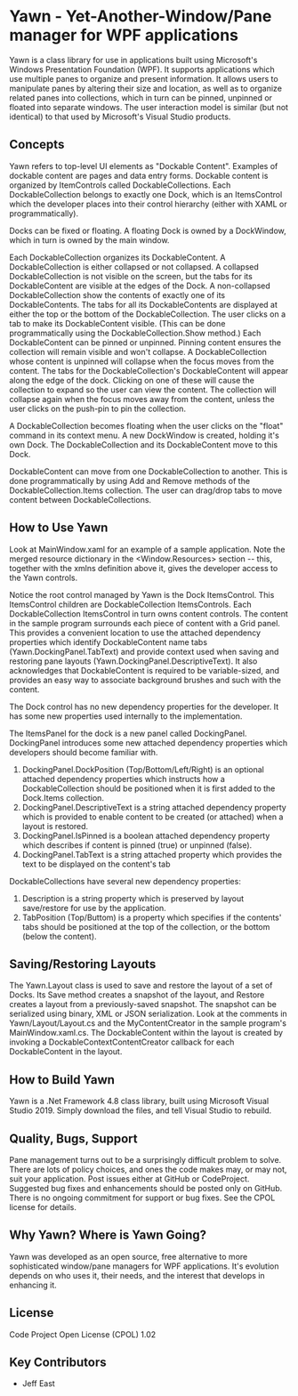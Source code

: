 # Yawn - Yet-Another-Window/Pane manager for WPF applications

Yawn is a class library for use in applications built using Microsoft's Windows Presentation Foundation (WPF). It supports applications which use multiple panes to organize and present information. It allows users to manipulate panes by altering their size and
location, as well as to organize related panes into collections, which in turn can be pinned, unpinned or floated into separate windows. The user interaction model is similar
(but not identical) to that used by Microsoft's Visual Studio products.

## Concepts

Yawn refers to top-level UI elements as "Dockable Content". Examples of dockable content are pages and data entry forms. Dockable content is organized by ItemControls
called DockableCollections. Each DockableCollection belongs to exactly one Dock, which is an ItemsControl which the developer places into their control hierarchy (either with XAML or 
programmatically). 

Docks can be fixed or floating. A floating Dock is owned by a DockWindow, which in turn is owned by the main window. 

Each DockableCollection organizes its DockableContent.  A DockableCollection is either collapsed or not collapsed. A collapsed DockableCollection is not visible on the screen, but the tabs for its
DockableContent are visible at the edges of the Dock. A non-collapsed DockableCollection show the contents of exactly one of its DockableContents. The tabs for all its DockableContents are displayed at either the top
or the bottom of the DockableCollection. The user clicks
on a tab to make its DockableContent visible. (This can be done programmatically using the DockableCollection.Show method.) Each DockableContent can be pinned or unpinned. Pinning content ensures the collection 
will remain visible and won't collapse. A DockableCollection whose content is unpinned will collapse when the focus moves from the content. The tabs for the DockableCollection's DockableContent
will appear along the edge of the dock. Clicking on one of these will cause the collection to expand so the user can view the content. The collection will
collapse again when the focus moves away from the content, unless the user clicks on the push-pin to pin the collection. 

A DockableCollection becomes floating when the user clicks on the "float" command in its context menu. A new DockWindow is created, holding it's own Dock. The DockableCollection
and its DockableContent move to this Dock. 

DockableContent can move from one DockableCollection to another. This is done programmatically by using Add and Remove methods of the DockableCollection.Items collection. The user can drag/drop 
tabs to move content between DockableCollections.

## How to Use Yawn

Look at MainWindow.xaml for an example of a sample application. Note the merged resource dictionary in the <Window.Resources> section -- this, together with the xmlns definition
above it, gives the developer access to the Yawn controls. 

Notice the root control managed by Yawn is the Dock ItemsControl. This ItemsControl children are DockableCollection ItemsControls. Each DockableCollection ItemsControl in turn owns content
controls. The content in the sample program surrounds each piece of content with a Grid panel. This provides a convenient location to use the attached dependency properties
which identify DockableContent name tabs (Yawn.DockingPanel.TabText) and provide context used when saving and restoring pane layouts (Yawn.DockingPanel.DescriptiveText).
It also acknowledges that DockableContent is required to be variable-sized, and provides an easy way to associate
background brushes and such with the content.

The Dock control has no new dependency properties for the developer. It has some new properties used internally to the implementation.

The ItemsPanel for the dock is a new panel called DockingPanel. DockingPanel introduces some new attached dependency properties which developers should become familiar with.

1. DockingPanel.DockPosition (Top/Bottom/Left/Right) is an optional attached dependency properties which instructs how a DockableCollection should be positioned when it is first 
added to the Dock.Items collection. 
2. DockingPanel.DescriptiveText is a string attached dependency property which is provided to enable content to be created (or attached) when a layout is restored.
3. DockingPanel.IsPinned is a boolean attached dependency property which describes if content is pinned (true) or unpinned (false).
4. DockingPanel.TabText is a string attached property which provides the text to be displayed on the content's tab

DockableCollections have several new dependency properties:
1. Description is a string property which is preserved by layout save/restore for use by the application.
2. TabPosition (Top/Buttom) is a property which specifies if the contents' tabs should be positioned at the top of the collection, or the bottom (below the content).

## Saving/Restoring Layouts

The Yawn.Layout class is used to save and restore the layout of a set of Docks. Its Save method creates a snapshot of the layout, and Restore creates a layout from a previously-saved snapshot. The snapshot
can be serialized using binary, XML or JSON serialization. Look at the comments in Yawn/Layout/Layout.cs and the MyContentCreator in the sample program's MainWindow.xaml.cs. The DockableContent within the layout
is created by invoking a DockableContextContentCreator callback for each DockableContent in the layout.

## How to Build Yawn

Yawn is a .Net Framework 4.8 class library, built using Microsoft Visual Studio 2019. Simply download the files, and tell Visual Studio to rebuild.

## Quality, Bugs, Support

Pane management turns out to be a surprisingly difficult problem to solve. There are lots of policy choices, and ones the code makes may, or may not, suit your application. Post issues either at GitHub or CodeProject.
Suggested bug fixes and enhancements should be posted only on GitHub. There is no ongoing commitment for support or bug fixes. See the CPOL license for details.

## Why Yawn? Where is Yawn Going?

Yawn was developed as an open source, free alternative to more sophisticated window/pane managers for WPF applications.
It's evolution depends on who uses it, their needs, and the interest that develops in enhancing it.

## License

Code Project Open License (CPOL) 1.02

## Key Contributors

- Jeff East
